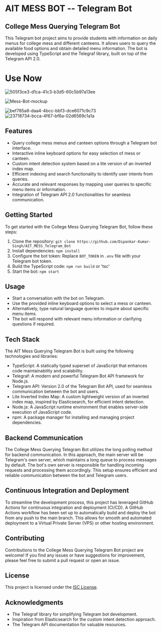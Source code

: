 # AIT MESS BOT -- Telegram Bot 
## College Mess Querying Telegram Bot

This Telegram bot project aims to provide students with information on daily menus for college mess and different canteens. It allows users to query the available food options and obtain detailed menu information. The bot is developed using TypeScript and the Telegraf library, built on top of the Telegram API 2.0.

# Use Now 
![505f3ce3-d1ca-41c3-b3d5-60c5b97a13ee](https://github.com/Dipankar-Kumar-Singh/AIT_MESS_Telegram_Bot/assets/66475186/e14d44c1-0ec2-44f3-8414-d3c99fee5183)

![Mess-Bot-mockup](https://github.com/Dipankar-Kumar-Singh/AIT_MESS_Telegram_Bot/assets/66475186/30defce8-abe0-4a88-a6d1-335901676b19)

![bef785a8-daa4-4bcc-bbf3-dce6071c9c73](https://github.com/Dipankar-Kumar-Singh/AIT_MESS_Telegram_Bot/assets/66475186/b6c99c41-c949-47a1-a215-7cd517214821) ![23718734-bcca-4f67-bf6a-02d6569c1a1a](https://github.com/Dipankar-Kumar-Singh/AIT_MESS_Telegram_Bot/assets/66475186/46fbc9e9-a0c1-41e4-a9aa-f3cd61ba6695)



## Features

- Query college mess menus and canteen options through a Telegram bot interface.
- Interactive inline keyboard options for easy selection of mess or canteen.
- Custom intent detection system based on a lite version of an inverted index map.
- Efficient indexing and search functionality to identify user intents from queries.
- Accurate and relevant responses by mapping user queries to specific menu items or information.
- Integration of Telegram API 2.0 functionalities for seamless communication.

## Getting Started

To get started with the College Mess Querying Telegram Bot, follow these steps:

1. Clone the repository: `git clone https://github.com/Dipankar-Kumar-Singh/AIT_MESS_Telegram_Bot`
2. Install dependencies: `npm install`
3. Configure the bot token: Replace `BOT_TOKEN` in `.env` file with your Telegram bot token.
4. Build the TypeScript code: `npm run build` or 'tsc'
5. Start the bot: `npm start`

## Usage

- Start a conversation with the bot on Telegram.
- Use the provided inline keyboard options to select a mess or canteen.
- Alternatively, type natural language queries to inquire about specific menu items.
- The bot will respond with relevant menu information or clarifying questions if required.


## Tech Stack

The AIT Mess Querying Telegram Bot is built using the following technologies and libraries:

- TypeScript: A statically typed superset of JavaScript that enhances code maintainability and scalability.
- Telegraf: A modern and powerful Telegram Bot API framework for Node.js.
- Telegram API: Version 2.0 of the Telegram Bot API, used for seamless communication between the bot and users.
- Lite Inverted Index Map: A custom lightweight version of an inverted index map, inspired by Elasticsearch, for efficient intent detection.
- Node.js: A JavaScript runtime environment that enables server-side execution of JavaScript code.
- npm: A package manager for installing and managing project dependencies.

## Backend Communication

The College Mess Querying Telegram Bot utilizes the long polling method for backend communication. In this approach, the main server will be Telegram's own server, which maintains a long queue to process messages by default. The bot's own server is responsible for handling incoming requests and processing them accordingly. This setup ensures efficient and reliable communication between the bot and Telegram users.

## Continuous Integration and Deployment

To streamline the development process, this project has leveraged GitHub Actions for continuous integration and deployment (CI/CD). A GitHub Actions workflow has been set up to automatically build and deploy the bot from any push to the main branch. This allows for smooth and automated deployment to a Virtual Private Server (VPS) or other hosting environment.

## Contributing

Contributions to the College Mess Querying Telegram Bot project are welcome! If you find any issues or have suggestions for improvement, please feel free to submit a pull request or open an issue.

## License

This project is licensed under the [ISC License]().

## Acknowledgments

- The Telegraf library for simplifying Telegram bot development.
- Inspiration from Elasticsearch for the custom intent detection approach.
- The Telegram API documentation for valuable resources.
